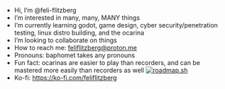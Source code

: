 - Hi, I’m @feli-flitzberg
- I’m interested in many, many, MANY things
- I’m currently learning godot, game design, cyber security/penetration testing, linux distro building, and the ocarina
- I’m looking to collaborate on things
- How to reach me: feliflitzberg@proton.me
- Pronouns: baphomet takes any pronouns
- Fun fact: ocarinas are easier to play than recorders, and can be mastered more easily than recorders as well
[![roadmap.sh](https://roadmap.sh/card/tall/66ad3cd719ba71f57b2c4863?variant=dark&roadmaps=linux%2Csql%2Cgame-developer)](https://roadmap.sh)
- Ko-fi: https://ko-fi.com/feliflitzberg

<!---
feli-flitzberg/feli-flitzberg is a ✨ special ✨ repository because its `README.md` (this file) appears on your GitHub profile.
You can click the Preview link to take a look at your changes.
--->
